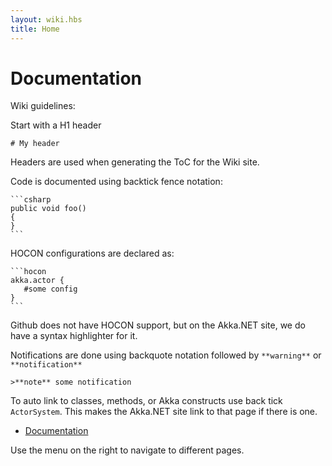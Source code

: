 ```yaml
---
layout: wiki.hbs
title: Home
---
```

# Documentation

Wiki guidelines:

Start with a H1 header 
```
# My header
```
Headers are used when generating the ToC for the Wiki site.

Code is documented using backtick fence notation:

    ```csharp
    public void foo()
    {
    }
    ```

HOCON configurations are declared as:

    ```hocon
    akka.actor {
       #some config
    }
    ```

Github does not have HOCON support, but on the Akka.NET site, we do have a syntax highlighter for it. 

Notifications are done using backquote notation followed by `**warning**` or `**notification**`

    >**note** some notification

To auto link to classes, methods, or Akka constructs use back tick `ActorSystem`.
This makes the Akka.NET site link to that page if there is one.



* [Documentation](Documentation)

Use the menu on the right to navigate to different pages.
